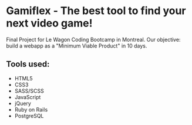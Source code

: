 # Gamiflex - The best tool to find your next video game!

Final Project for Le Wagon Coding Bootcamp in Montreal. Our objective: build a webapp as a "Minimum Viable Product" in 10 days.

## Tools used:

* HTML5
* CSS3
* SASS/SCSS
* JavaScript
* jQuery
* Ruby on Rails
* PostgreSQL
